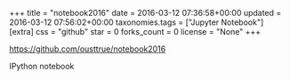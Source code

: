 +++
title = "notebook2016"
date = 2016-03-12 07:36:58+00:00
updated = 2016-03-12 07:56:02+00:00
taxonomies.tags = ["Jupyter Notebook"]
[extra]
css = "github"
star = 0
forks_count = 0
license = "None"
+++

<https://github.com/ousttrue/notebook2016>

IPython notebook
